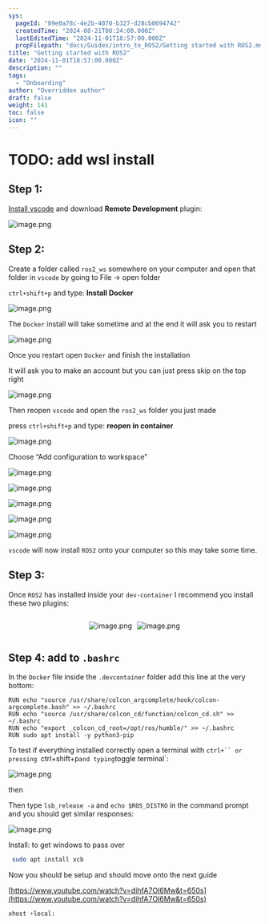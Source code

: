 ```yaml
---
sys:
  pageId: "89e0a78c-4e2b-4070-b327-d28cb0694742"
  createdTime: "2024-08-21T00:24:00.000Z"
  lastEditedTime: "2024-11-01T18:57:00.000Z"
  propFilepath: "docs/Guides/intro_to_ROS2/Getting started with ROS2.md"
title: "Getting started with ROS2"
date: "2024-11-01T18:57:00.000Z"
description: ""
tags:
  - "Onboarding"
author: "Overridden author"
draft: false
weight: 141
toc: false
icon: ""
---
```


# TODO: add wsl install

## Step 1:

[Install vscode](https://code.visualstudio.com/download) and download **Remote Development** plugin:

![image.png](https://prod-files-secure.s3.us-west-2.amazonaws.com/d518164a-d88e-44d1-a4ee-3adb3bd8bce0/efb52993-1881-4a40-b95e-6f020334f022/image.png?X-Amz-Algorithm=AWS4-HMAC-SHA256&X-Amz-Content-Sha256=UNSIGNED-PAYLOAD&X-Amz-Credential=ASIAZI2LB466URHRLQV7%2F20250314%2Fus-west-2%2Fs3%2Faws4_request&X-Amz-Date=20250314T131620Z&X-Amz-Expires=3600&X-Amz-Security-Token=IQoJb3JpZ2luX2VjEKT%2F%2F%2F%2F%2F%2F%2F%2F%2F%2FwEaCXVzLXdlc3QtMiJGMEQCIA6pA3eQ%2F7g61un0cpvVHM0zYnL9U7J0Gt%2Bkd1iC0V3kAiACH37GvPQxd5F7hZq9ZsUrLgv8I4rw%2Fx8QJhrk%2BOKbCSqIBAjt%2F%2F%2F%2F%2F%2F%2F%2F%2F%2F8BEAAaDDYzNzQyMzE4MzgwNSIMD4GB3bUMsrT5NoRFKtwDcUcHlKCu%2BLqDFZB3r4dlMIMXv1%2FebzpWUwb5HbMJbtDRKlaZ2qWXoH7tOkpSFf66Oc0kdqdKAqntyIEiQghPL4zOyUbETYAcMjrOOYCkyE9FcwQwHc0SSjknp8VM2UPfqlrQ6FYivho8GeKDzHaXjmK8VJn01GwygNLYiGLZi7tTbBpevVIcuhwMe7MbDTmaXyfH5Pg31LLVmGL3ORGCynq9N5GM30E6pHp4BfukgpfiZ5EvafHrhKotmjkHMMjSEaIIVMWt3GK2KjRDMWDTS84AIhzIUj2nPa81IKo1Dovcg%2FbDeTo%2FJWQWottgjSA4M7gbcZZfl%2FhpKmaox1x%2Fz%2BtOAib4qL3UCk84hIJXUUo99BUjU4%2FCjSxQ7gpSBqFAi6zNEbZBgnf92h8aCgnQZ%2B7u1O3HmIPHQsPHTimuXVnXVF5%2BXluWmtB%2Fv2iWCTRfgEVorF02BpLybWkdoEkDcfo1NHO5kA3elsYNyawkKwASpDhr36dXK0ghh8QN1QJ5YaHdBMrOIVPzcaKfnGm9gmnYwFunqM9wHWOa%2BrLjdDkk1xPXof7eRNFzBbgE4OY8pA20KH%2BJgxcUxc7XdLKg4r1JjcLYG9AQM8Ih8XbPmoXuR4TGWZfMXIoCY1cw5bnQvgY6pgGxqql8JvzfHBmOBOW%2FbWgQS5eTUHkPazylgLDw3h%2FgRayKLbHh5ME2j4H2pff1cZbFw4Gn%2BHXnoHFRuECisPSzrPVnkCtmS4zXSEBhhUwGNDaiHbEM5JYrziSOKHiOeZd676kb2%2FRL6%2BR7me8RkWShiR32RKLd4Yyu%2Bh03qD7NHJM76nlZLN27x0Bk379iZnM1RgTWeEPx9VQCo%2FSouQ%2B%2FnRGIIZem&X-Amz-Signature=67e2afa3d721b7e8a36b7f650f5835d51e7b8ed03281d7fa4849228e6a5862c7&X-Amz-SignedHeaders=host&x-id=GetObject)

## Step 2:

Create a folder called `ros2_ws` somewhere on your computer and open that folder in `vscode` by going to File → open folder 

`ctrl+shift+p` and type: **Install Docker**

![image.png](https://prod-files-secure.s3.us-west-2.amazonaws.com/d518164a-d88e-44d1-a4ee-3adb3bd8bce0/2269dc0e-1cd5-47ff-bceb-c04ad9b2eab0/image.png?X-Amz-Algorithm=AWS4-HMAC-SHA256&X-Amz-Content-Sha256=UNSIGNED-PAYLOAD&X-Amz-Credential=ASIAZI2LB466URHRLQV7%2F20250314%2Fus-west-2%2Fs3%2Faws4_request&X-Amz-Date=20250314T131620Z&X-Amz-Expires=3600&X-Amz-Security-Token=IQoJb3JpZ2luX2VjEKT%2F%2F%2F%2F%2F%2F%2F%2F%2F%2FwEaCXVzLXdlc3QtMiJGMEQCIA6pA3eQ%2F7g61un0cpvVHM0zYnL9U7J0Gt%2Bkd1iC0V3kAiACH37GvPQxd5F7hZq9ZsUrLgv8I4rw%2Fx8QJhrk%2BOKbCSqIBAjt%2F%2F%2F%2F%2F%2F%2F%2F%2F%2F8BEAAaDDYzNzQyMzE4MzgwNSIMD4GB3bUMsrT5NoRFKtwDcUcHlKCu%2BLqDFZB3r4dlMIMXv1%2FebzpWUwb5HbMJbtDRKlaZ2qWXoH7tOkpSFf66Oc0kdqdKAqntyIEiQghPL4zOyUbETYAcMjrOOYCkyE9FcwQwHc0SSjknp8VM2UPfqlrQ6FYivho8GeKDzHaXjmK8VJn01GwygNLYiGLZi7tTbBpevVIcuhwMe7MbDTmaXyfH5Pg31LLVmGL3ORGCynq9N5GM30E6pHp4BfukgpfiZ5EvafHrhKotmjkHMMjSEaIIVMWt3GK2KjRDMWDTS84AIhzIUj2nPa81IKo1Dovcg%2FbDeTo%2FJWQWottgjSA4M7gbcZZfl%2FhpKmaox1x%2Fz%2BtOAib4qL3UCk84hIJXUUo99BUjU4%2FCjSxQ7gpSBqFAi6zNEbZBgnf92h8aCgnQZ%2B7u1O3HmIPHQsPHTimuXVnXVF5%2BXluWmtB%2Fv2iWCTRfgEVorF02BpLybWkdoEkDcfo1NHO5kA3elsYNyawkKwASpDhr36dXK0ghh8QN1QJ5YaHdBMrOIVPzcaKfnGm9gmnYwFunqM9wHWOa%2BrLjdDkk1xPXof7eRNFzBbgE4OY8pA20KH%2BJgxcUxc7XdLKg4r1JjcLYG9AQM8Ih8XbPmoXuR4TGWZfMXIoCY1cw5bnQvgY6pgGxqql8JvzfHBmOBOW%2FbWgQS5eTUHkPazylgLDw3h%2FgRayKLbHh5ME2j4H2pff1cZbFw4Gn%2BHXnoHFRuECisPSzrPVnkCtmS4zXSEBhhUwGNDaiHbEM5JYrziSOKHiOeZd676kb2%2FRL6%2BR7me8RkWShiR32RKLd4Yyu%2Bh03qD7NHJM76nlZLN27x0Bk379iZnM1RgTWeEPx9VQCo%2FSouQ%2B%2FnRGIIZem&X-Amz-Signature=fa65c4058d3566fe5ede875ec610759689b0630622cabe642717c977c6037b50&X-Amz-SignedHeaders=host&x-id=GetObject)

The `Docker` install will take sometime and at the end it will ask you to restart

![image.png](https://prod-files-secure.s3.us-west-2.amazonaws.com/d518164a-d88e-44d1-a4ee-3adb3bd8bce0/ed233f78-be33-4b1f-b89c-9c346c0e961e/image.png?X-Amz-Algorithm=AWS4-HMAC-SHA256&X-Amz-Content-Sha256=UNSIGNED-PAYLOAD&X-Amz-Credential=ASIAZI2LB466URHRLQV7%2F20250314%2Fus-west-2%2Fs3%2Faws4_request&X-Amz-Date=20250314T131620Z&X-Amz-Expires=3600&X-Amz-Security-Token=IQoJb3JpZ2luX2VjEKT%2F%2F%2F%2F%2F%2F%2F%2F%2F%2FwEaCXVzLXdlc3QtMiJGMEQCIA6pA3eQ%2F7g61un0cpvVHM0zYnL9U7J0Gt%2Bkd1iC0V3kAiACH37GvPQxd5F7hZq9ZsUrLgv8I4rw%2Fx8QJhrk%2BOKbCSqIBAjt%2F%2F%2F%2F%2F%2F%2F%2F%2F%2F8BEAAaDDYzNzQyMzE4MzgwNSIMD4GB3bUMsrT5NoRFKtwDcUcHlKCu%2BLqDFZB3r4dlMIMXv1%2FebzpWUwb5HbMJbtDRKlaZ2qWXoH7tOkpSFf66Oc0kdqdKAqntyIEiQghPL4zOyUbETYAcMjrOOYCkyE9FcwQwHc0SSjknp8VM2UPfqlrQ6FYivho8GeKDzHaXjmK8VJn01GwygNLYiGLZi7tTbBpevVIcuhwMe7MbDTmaXyfH5Pg31LLVmGL3ORGCynq9N5GM30E6pHp4BfukgpfiZ5EvafHrhKotmjkHMMjSEaIIVMWt3GK2KjRDMWDTS84AIhzIUj2nPa81IKo1Dovcg%2FbDeTo%2FJWQWottgjSA4M7gbcZZfl%2FhpKmaox1x%2Fz%2BtOAib4qL3UCk84hIJXUUo99BUjU4%2FCjSxQ7gpSBqFAi6zNEbZBgnf92h8aCgnQZ%2B7u1O3HmIPHQsPHTimuXVnXVF5%2BXluWmtB%2Fv2iWCTRfgEVorF02BpLybWkdoEkDcfo1NHO5kA3elsYNyawkKwASpDhr36dXK0ghh8QN1QJ5YaHdBMrOIVPzcaKfnGm9gmnYwFunqM9wHWOa%2BrLjdDkk1xPXof7eRNFzBbgE4OY8pA20KH%2BJgxcUxc7XdLKg4r1JjcLYG9AQM8Ih8XbPmoXuR4TGWZfMXIoCY1cw5bnQvgY6pgGxqql8JvzfHBmOBOW%2FbWgQS5eTUHkPazylgLDw3h%2FgRayKLbHh5ME2j4H2pff1cZbFw4Gn%2BHXnoHFRuECisPSzrPVnkCtmS4zXSEBhhUwGNDaiHbEM5JYrziSOKHiOeZd676kb2%2FRL6%2BR7me8RkWShiR32RKLd4Yyu%2Bh03qD7NHJM76nlZLN27x0Bk379iZnM1RgTWeEPx9VQCo%2FSouQ%2B%2FnRGIIZem&X-Amz-Signature=805e8f1a4583224d62a47f8ecddbe04bec2cce00b09edff0832b199b9ad77393&X-Amz-SignedHeaders=host&x-id=GetObject)

Once you restart open `Docker` and finish the installation

It will ask you to make an account but you can just press skip on the top right

![image.png](https://prod-files-secure.s3.us-west-2.amazonaws.com/d518164a-d88e-44d1-a4ee-3adb3bd8bce0/21010ad9-1659-4fd9-9f59-9932a09b2a3d/image.png?X-Amz-Algorithm=AWS4-HMAC-SHA256&X-Amz-Content-Sha256=UNSIGNED-PAYLOAD&X-Amz-Credential=ASIAZI2LB466URHRLQV7%2F20250314%2Fus-west-2%2Fs3%2Faws4_request&X-Amz-Date=20250314T131620Z&X-Amz-Expires=3600&X-Amz-Security-Token=IQoJb3JpZ2luX2VjEKT%2F%2F%2F%2F%2F%2F%2F%2F%2F%2FwEaCXVzLXdlc3QtMiJGMEQCIA6pA3eQ%2F7g61un0cpvVHM0zYnL9U7J0Gt%2Bkd1iC0V3kAiACH37GvPQxd5F7hZq9ZsUrLgv8I4rw%2Fx8QJhrk%2BOKbCSqIBAjt%2F%2F%2F%2F%2F%2F%2F%2F%2F%2F8BEAAaDDYzNzQyMzE4MzgwNSIMD4GB3bUMsrT5NoRFKtwDcUcHlKCu%2BLqDFZB3r4dlMIMXv1%2FebzpWUwb5HbMJbtDRKlaZ2qWXoH7tOkpSFf66Oc0kdqdKAqntyIEiQghPL4zOyUbETYAcMjrOOYCkyE9FcwQwHc0SSjknp8VM2UPfqlrQ6FYivho8GeKDzHaXjmK8VJn01GwygNLYiGLZi7tTbBpevVIcuhwMe7MbDTmaXyfH5Pg31LLVmGL3ORGCynq9N5GM30E6pHp4BfukgpfiZ5EvafHrhKotmjkHMMjSEaIIVMWt3GK2KjRDMWDTS84AIhzIUj2nPa81IKo1Dovcg%2FbDeTo%2FJWQWottgjSA4M7gbcZZfl%2FhpKmaox1x%2Fz%2BtOAib4qL3UCk84hIJXUUo99BUjU4%2FCjSxQ7gpSBqFAi6zNEbZBgnf92h8aCgnQZ%2B7u1O3HmIPHQsPHTimuXVnXVF5%2BXluWmtB%2Fv2iWCTRfgEVorF02BpLybWkdoEkDcfo1NHO5kA3elsYNyawkKwASpDhr36dXK0ghh8QN1QJ5YaHdBMrOIVPzcaKfnGm9gmnYwFunqM9wHWOa%2BrLjdDkk1xPXof7eRNFzBbgE4OY8pA20KH%2BJgxcUxc7XdLKg4r1JjcLYG9AQM8Ih8XbPmoXuR4TGWZfMXIoCY1cw5bnQvgY6pgGxqql8JvzfHBmOBOW%2FbWgQS5eTUHkPazylgLDw3h%2FgRayKLbHh5ME2j4H2pff1cZbFw4Gn%2BHXnoHFRuECisPSzrPVnkCtmS4zXSEBhhUwGNDaiHbEM5JYrziSOKHiOeZd676kb2%2FRL6%2BR7me8RkWShiR32RKLd4Yyu%2Bh03qD7NHJM76nlZLN27x0Bk379iZnM1RgTWeEPx9VQCo%2FSouQ%2B%2FnRGIIZem&X-Amz-Signature=cc8bf6f311d2541c6a15f20e9bee8004297d69dc5131fceec0b891420d92f96e&X-Amz-SignedHeaders=host&x-id=GetObject)

Then reopen `vscode` and open the `ros2_ws` folder you just made

press `ctrl+shift+p` and type: **reopen in container**

![image.png](https://prod-files-secure.s3.us-west-2.amazonaws.com/d518164a-d88e-44d1-a4ee-3adb3bd8bce0/4e93b8c2-41ad-488c-8095-c74205196118/image.png?X-Amz-Algorithm=AWS4-HMAC-SHA256&X-Amz-Content-Sha256=UNSIGNED-PAYLOAD&X-Amz-Credential=ASIAZI2LB466URHRLQV7%2F20250314%2Fus-west-2%2Fs3%2Faws4_request&X-Amz-Date=20250314T131620Z&X-Amz-Expires=3600&X-Amz-Security-Token=IQoJb3JpZ2luX2VjEKT%2F%2F%2F%2F%2F%2F%2F%2F%2F%2FwEaCXVzLXdlc3QtMiJGMEQCIA6pA3eQ%2F7g61un0cpvVHM0zYnL9U7J0Gt%2Bkd1iC0V3kAiACH37GvPQxd5F7hZq9ZsUrLgv8I4rw%2Fx8QJhrk%2BOKbCSqIBAjt%2F%2F%2F%2F%2F%2F%2F%2F%2F%2F8BEAAaDDYzNzQyMzE4MzgwNSIMD4GB3bUMsrT5NoRFKtwDcUcHlKCu%2BLqDFZB3r4dlMIMXv1%2FebzpWUwb5HbMJbtDRKlaZ2qWXoH7tOkpSFf66Oc0kdqdKAqntyIEiQghPL4zOyUbETYAcMjrOOYCkyE9FcwQwHc0SSjknp8VM2UPfqlrQ6FYivho8GeKDzHaXjmK8VJn01GwygNLYiGLZi7tTbBpevVIcuhwMe7MbDTmaXyfH5Pg31LLVmGL3ORGCynq9N5GM30E6pHp4BfukgpfiZ5EvafHrhKotmjkHMMjSEaIIVMWt3GK2KjRDMWDTS84AIhzIUj2nPa81IKo1Dovcg%2FbDeTo%2FJWQWottgjSA4M7gbcZZfl%2FhpKmaox1x%2Fz%2BtOAib4qL3UCk84hIJXUUo99BUjU4%2FCjSxQ7gpSBqFAi6zNEbZBgnf92h8aCgnQZ%2B7u1O3HmIPHQsPHTimuXVnXVF5%2BXluWmtB%2Fv2iWCTRfgEVorF02BpLybWkdoEkDcfo1NHO5kA3elsYNyawkKwASpDhr36dXK0ghh8QN1QJ5YaHdBMrOIVPzcaKfnGm9gmnYwFunqM9wHWOa%2BrLjdDkk1xPXof7eRNFzBbgE4OY8pA20KH%2BJgxcUxc7XdLKg4r1JjcLYG9AQM8Ih8XbPmoXuR4TGWZfMXIoCY1cw5bnQvgY6pgGxqql8JvzfHBmOBOW%2FbWgQS5eTUHkPazylgLDw3h%2FgRayKLbHh5ME2j4H2pff1cZbFw4Gn%2BHXnoHFRuECisPSzrPVnkCtmS4zXSEBhhUwGNDaiHbEM5JYrziSOKHiOeZd676kb2%2FRL6%2BR7me8RkWShiR32RKLd4Yyu%2Bh03qD7NHJM76nlZLN27x0Bk379iZnM1RgTWeEPx9VQCo%2FSouQ%2B%2FnRGIIZem&X-Amz-Signature=ced4d55d0ab73c57e7521685ff18b566e65fcfa7c6406eab8a8a37a0a9ad44d3&X-Amz-SignedHeaders=host&x-id=GetObject)

Choose “Add configuration to workspace”

![image.png](https://prod-files-secure.s3.us-west-2.amazonaws.com/d518164a-d88e-44d1-a4ee-3adb3bd8bce0/9560b282-5060-4989-ba37-97e7b2c22476/image.png?X-Amz-Algorithm=AWS4-HMAC-SHA256&X-Amz-Content-Sha256=UNSIGNED-PAYLOAD&X-Amz-Credential=ASIAZI2LB466URHRLQV7%2F20250314%2Fus-west-2%2Fs3%2Faws4_request&X-Amz-Date=20250314T131620Z&X-Amz-Expires=3600&X-Amz-Security-Token=IQoJb3JpZ2luX2VjEKT%2F%2F%2F%2F%2F%2F%2F%2F%2F%2FwEaCXVzLXdlc3QtMiJGMEQCIA6pA3eQ%2F7g61un0cpvVHM0zYnL9U7J0Gt%2Bkd1iC0V3kAiACH37GvPQxd5F7hZq9ZsUrLgv8I4rw%2Fx8QJhrk%2BOKbCSqIBAjt%2F%2F%2F%2F%2F%2F%2F%2F%2F%2F8BEAAaDDYzNzQyMzE4MzgwNSIMD4GB3bUMsrT5NoRFKtwDcUcHlKCu%2BLqDFZB3r4dlMIMXv1%2FebzpWUwb5HbMJbtDRKlaZ2qWXoH7tOkpSFf66Oc0kdqdKAqntyIEiQghPL4zOyUbETYAcMjrOOYCkyE9FcwQwHc0SSjknp8VM2UPfqlrQ6FYivho8GeKDzHaXjmK8VJn01GwygNLYiGLZi7tTbBpevVIcuhwMe7MbDTmaXyfH5Pg31LLVmGL3ORGCynq9N5GM30E6pHp4BfukgpfiZ5EvafHrhKotmjkHMMjSEaIIVMWt3GK2KjRDMWDTS84AIhzIUj2nPa81IKo1Dovcg%2FbDeTo%2FJWQWottgjSA4M7gbcZZfl%2FhpKmaox1x%2Fz%2BtOAib4qL3UCk84hIJXUUo99BUjU4%2FCjSxQ7gpSBqFAi6zNEbZBgnf92h8aCgnQZ%2B7u1O3HmIPHQsPHTimuXVnXVF5%2BXluWmtB%2Fv2iWCTRfgEVorF02BpLybWkdoEkDcfo1NHO5kA3elsYNyawkKwASpDhr36dXK0ghh8QN1QJ5YaHdBMrOIVPzcaKfnGm9gmnYwFunqM9wHWOa%2BrLjdDkk1xPXof7eRNFzBbgE4OY8pA20KH%2BJgxcUxc7XdLKg4r1JjcLYG9AQM8Ih8XbPmoXuR4TGWZfMXIoCY1cw5bnQvgY6pgGxqql8JvzfHBmOBOW%2FbWgQS5eTUHkPazylgLDw3h%2FgRayKLbHh5ME2j4H2pff1cZbFw4Gn%2BHXnoHFRuECisPSzrPVnkCtmS4zXSEBhhUwGNDaiHbEM5JYrziSOKHiOeZd676kb2%2FRL6%2BR7me8RkWShiR32RKLd4Yyu%2Bh03qD7NHJM76nlZLN27x0Bk379iZnM1RgTWeEPx9VQCo%2FSouQ%2B%2FnRGIIZem&X-Amz-Signature=51b30f78c19bf288ce9ed351171599dda0a26c17210cb849f4da1e997716a4a6&X-Amz-SignedHeaders=host&x-id=GetObject)

![image.png](https://prod-files-secure.s3.us-west-2.amazonaws.com/d518164a-d88e-44d1-a4ee-3adb3bd8bce0/2ee63f81-886b-48e8-a553-dc6e5eac99e4/image.png?X-Amz-Algorithm=AWS4-HMAC-SHA256&X-Amz-Content-Sha256=UNSIGNED-PAYLOAD&X-Amz-Credential=ASIAZI2LB466URHRLQV7%2F20250314%2Fus-west-2%2Fs3%2Faws4_request&X-Amz-Date=20250314T131620Z&X-Amz-Expires=3600&X-Amz-Security-Token=IQoJb3JpZ2luX2VjEKT%2F%2F%2F%2F%2F%2F%2F%2F%2F%2FwEaCXVzLXdlc3QtMiJGMEQCIA6pA3eQ%2F7g61un0cpvVHM0zYnL9U7J0Gt%2Bkd1iC0V3kAiACH37GvPQxd5F7hZq9ZsUrLgv8I4rw%2Fx8QJhrk%2BOKbCSqIBAjt%2F%2F%2F%2F%2F%2F%2F%2F%2F%2F8BEAAaDDYzNzQyMzE4MzgwNSIMD4GB3bUMsrT5NoRFKtwDcUcHlKCu%2BLqDFZB3r4dlMIMXv1%2FebzpWUwb5HbMJbtDRKlaZ2qWXoH7tOkpSFf66Oc0kdqdKAqntyIEiQghPL4zOyUbETYAcMjrOOYCkyE9FcwQwHc0SSjknp8VM2UPfqlrQ6FYivho8GeKDzHaXjmK8VJn01GwygNLYiGLZi7tTbBpevVIcuhwMe7MbDTmaXyfH5Pg31LLVmGL3ORGCynq9N5GM30E6pHp4BfukgpfiZ5EvafHrhKotmjkHMMjSEaIIVMWt3GK2KjRDMWDTS84AIhzIUj2nPa81IKo1Dovcg%2FbDeTo%2FJWQWottgjSA4M7gbcZZfl%2FhpKmaox1x%2Fz%2BtOAib4qL3UCk84hIJXUUo99BUjU4%2FCjSxQ7gpSBqFAi6zNEbZBgnf92h8aCgnQZ%2B7u1O3HmIPHQsPHTimuXVnXVF5%2BXluWmtB%2Fv2iWCTRfgEVorF02BpLybWkdoEkDcfo1NHO5kA3elsYNyawkKwASpDhr36dXK0ghh8QN1QJ5YaHdBMrOIVPzcaKfnGm9gmnYwFunqM9wHWOa%2BrLjdDkk1xPXof7eRNFzBbgE4OY8pA20KH%2BJgxcUxc7XdLKg4r1JjcLYG9AQM8Ih8XbPmoXuR4TGWZfMXIoCY1cw5bnQvgY6pgGxqql8JvzfHBmOBOW%2FbWgQS5eTUHkPazylgLDw3h%2FgRayKLbHh5ME2j4H2pff1cZbFw4Gn%2BHXnoHFRuECisPSzrPVnkCtmS4zXSEBhhUwGNDaiHbEM5JYrziSOKHiOeZd676kb2%2FRL6%2BR7me8RkWShiR32RKLd4Yyu%2Bh03qD7NHJM76nlZLN27x0Bk379iZnM1RgTWeEPx9VQCo%2FSouQ%2B%2FnRGIIZem&X-Amz-Signature=d80e15cb880d7a91d4f1e3777ff54b1d5b908dae205d9be041d9a0c83c291709&X-Amz-SignedHeaders=host&x-id=GetObject)

![image.png](https://prod-files-secure.s3.us-west-2.amazonaws.com/d518164a-d88e-44d1-a4ee-3adb3bd8bce0/ae1580b2-b048-407e-aed9-b584224a7a04/image.png?X-Amz-Algorithm=AWS4-HMAC-SHA256&X-Amz-Content-Sha256=UNSIGNED-PAYLOAD&X-Amz-Credential=ASIAZI2LB466URHRLQV7%2F20250314%2Fus-west-2%2Fs3%2Faws4_request&X-Amz-Date=20250314T131620Z&X-Amz-Expires=3600&X-Amz-Security-Token=IQoJb3JpZ2luX2VjEKT%2F%2F%2F%2F%2F%2F%2F%2F%2F%2FwEaCXVzLXdlc3QtMiJGMEQCIA6pA3eQ%2F7g61un0cpvVHM0zYnL9U7J0Gt%2Bkd1iC0V3kAiACH37GvPQxd5F7hZq9ZsUrLgv8I4rw%2Fx8QJhrk%2BOKbCSqIBAjt%2F%2F%2F%2F%2F%2F%2F%2F%2F%2F8BEAAaDDYzNzQyMzE4MzgwNSIMD4GB3bUMsrT5NoRFKtwDcUcHlKCu%2BLqDFZB3r4dlMIMXv1%2FebzpWUwb5HbMJbtDRKlaZ2qWXoH7tOkpSFf66Oc0kdqdKAqntyIEiQghPL4zOyUbETYAcMjrOOYCkyE9FcwQwHc0SSjknp8VM2UPfqlrQ6FYivho8GeKDzHaXjmK8VJn01GwygNLYiGLZi7tTbBpevVIcuhwMe7MbDTmaXyfH5Pg31LLVmGL3ORGCynq9N5GM30E6pHp4BfukgpfiZ5EvafHrhKotmjkHMMjSEaIIVMWt3GK2KjRDMWDTS84AIhzIUj2nPa81IKo1Dovcg%2FbDeTo%2FJWQWottgjSA4M7gbcZZfl%2FhpKmaox1x%2Fz%2BtOAib4qL3UCk84hIJXUUo99BUjU4%2FCjSxQ7gpSBqFAi6zNEbZBgnf92h8aCgnQZ%2B7u1O3HmIPHQsPHTimuXVnXVF5%2BXluWmtB%2Fv2iWCTRfgEVorF02BpLybWkdoEkDcfo1NHO5kA3elsYNyawkKwASpDhr36dXK0ghh8QN1QJ5YaHdBMrOIVPzcaKfnGm9gmnYwFunqM9wHWOa%2BrLjdDkk1xPXof7eRNFzBbgE4OY8pA20KH%2BJgxcUxc7XdLKg4r1JjcLYG9AQM8Ih8XbPmoXuR4TGWZfMXIoCY1cw5bnQvgY6pgGxqql8JvzfHBmOBOW%2FbWgQS5eTUHkPazylgLDw3h%2FgRayKLbHh5ME2j4H2pff1cZbFw4Gn%2BHXnoHFRuECisPSzrPVnkCtmS4zXSEBhhUwGNDaiHbEM5JYrziSOKHiOeZd676kb2%2FRL6%2BR7me8RkWShiR32RKLd4Yyu%2Bh03qD7NHJM76nlZLN27x0Bk379iZnM1RgTWeEPx9VQCo%2FSouQ%2B%2FnRGIIZem&X-Amz-Signature=47c45255093d68af8d579624f5a201b27bc63aefe17a4a21c6798e4fa9803ff2&X-Amz-SignedHeaders=host&x-id=GetObject)

![image.png](https://prod-files-secure.s3.us-west-2.amazonaws.com/d518164a-d88e-44d1-a4ee-3adb3bd8bce0/53255b28-f75e-430f-b9e3-c0ac8577e42b/image.png?X-Amz-Algorithm=AWS4-HMAC-SHA256&X-Amz-Content-Sha256=UNSIGNED-PAYLOAD&X-Amz-Credential=ASIAZI2LB466URHRLQV7%2F20250314%2Fus-west-2%2Fs3%2Faws4_request&X-Amz-Date=20250314T131620Z&X-Amz-Expires=3600&X-Amz-Security-Token=IQoJb3JpZ2luX2VjEKT%2F%2F%2F%2F%2F%2F%2F%2F%2F%2FwEaCXVzLXdlc3QtMiJGMEQCIA6pA3eQ%2F7g61un0cpvVHM0zYnL9U7J0Gt%2Bkd1iC0V3kAiACH37GvPQxd5F7hZq9ZsUrLgv8I4rw%2Fx8QJhrk%2BOKbCSqIBAjt%2F%2F%2F%2F%2F%2F%2F%2F%2F%2F8BEAAaDDYzNzQyMzE4MzgwNSIMD4GB3bUMsrT5NoRFKtwDcUcHlKCu%2BLqDFZB3r4dlMIMXv1%2FebzpWUwb5HbMJbtDRKlaZ2qWXoH7tOkpSFf66Oc0kdqdKAqntyIEiQghPL4zOyUbETYAcMjrOOYCkyE9FcwQwHc0SSjknp8VM2UPfqlrQ6FYivho8GeKDzHaXjmK8VJn01GwygNLYiGLZi7tTbBpevVIcuhwMe7MbDTmaXyfH5Pg31LLVmGL3ORGCynq9N5GM30E6pHp4BfukgpfiZ5EvafHrhKotmjkHMMjSEaIIVMWt3GK2KjRDMWDTS84AIhzIUj2nPa81IKo1Dovcg%2FbDeTo%2FJWQWottgjSA4M7gbcZZfl%2FhpKmaox1x%2Fz%2BtOAib4qL3UCk84hIJXUUo99BUjU4%2FCjSxQ7gpSBqFAi6zNEbZBgnf92h8aCgnQZ%2B7u1O3HmIPHQsPHTimuXVnXVF5%2BXluWmtB%2Fv2iWCTRfgEVorF02BpLybWkdoEkDcfo1NHO5kA3elsYNyawkKwASpDhr36dXK0ghh8QN1QJ5YaHdBMrOIVPzcaKfnGm9gmnYwFunqM9wHWOa%2BrLjdDkk1xPXof7eRNFzBbgE4OY8pA20KH%2BJgxcUxc7XdLKg4r1JjcLYG9AQM8Ih8XbPmoXuR4TGWZfMXIoCY1cw5bnQvgY6pgGxqql8JvzfHBmOBOW%2FbWgQS5eTUHkPazylgLDw3h%2FgRayKLbHh5ME2j4H2pff1cZbFw4Gn%2BHXnoHFRuECisPSzrPVnkCtmS4zXSEBhhUwGNDaiHbEM5JYrziSOKHiOeZd676kb2%2FRL6%2BR7me8RkWShiR32RKLd4Yyu%2Bh03qD7NHJM76nlZLN27x0Bk379iZnM1RgTWeEPx9VQCo%2FSouQ%2B%2FnRGIIZem&X-Amz-Signature=b538b51224a09b14832a1663685d4523f28eb72c3527873b3477d9d319a2dcce&X-Amz-SignedHeaders=host&x-id=GetObject)

![image.png](https://prod-files-secure.s3.us-west-2.amazonaws.com/d518164a-d88e-44d1-a4ee-3adb3bd8bce0/7c562767-5af9-4ffb-97d1-327bcdf4ee00/image.png?X-Amz-Algorithm=AWS4-HMAC-SHA256&X-Amz-Content-Sha256=UNSIGNED-PAYLOAD&X-Amz-Credential=ASIAZI2LB466URHRLQV7%2F20250314%2Fus-west-2%2Fs3%2Faws4_request&X-Amz-Date=20250314T131620Z&X-Amz-Expires=3600&X-Amz-Security-Token=IQoJb3JpZ2luX2VjEKT%2F%2F%2F%2F%2F%2F%2F%2F%2F%2FwEaCXVzLXdlc3QtMiJGMEQCIA6pA3eQ%2F7g61un0cpvVHM0zYnL9U7J0Gt%2Bkd1iC0V3kAiACH37GvPQxd5F7hZq9ZsUrLgv8I4rw%2Fx8QJhrk%2BOKbCSqIBAjt%2F%2F%2F%2F%2F%2F%2F%2F%2F%2F8BEAAaDDYzNzQyMzE4MzgwNSIMD4GB3bUMsrT5NoRFKtwDcUcHlKCu%2BLqDFZB3r4dlMIMXv1%2FebzpWUwb5HbMJbtDRKlaZ2qWXoH7tOkpSFf66Oc0kdqdKAqntyIEiQghPL4zOyUbETYAcMjrOOYCkyE9FcwQwHc0SSjknp8VM2UPfqlrQ6FYivho8GeKDzHaXjmK8VJn01GwygNLYiGLZi7tTbBpevVIcuhwMe7MbDTmaXyfH5Pg31LLVmGL3ORGCynq9N5GM30E6pHp4BfukgpfiZ5EvafHrhKotmjkHMMjSEaIIVMWt3GK2KjRDMWDTS84AIhzIUj2nPa81IKo1Dovcg%2FbDeTo%2FJWQWottgjSA4M7gbcZZfl%2FhpKmaox1x%2Fz%2BtOAib4qL3UCk84hIJXUUo99BUjU4%2FCjSxQ7gpSBqFAi6zNEbZBgnf92h8aCgnQZ%2B7u1O3HmIPHQsPHTimuXVnXVF5%2BXluWmtB%2Fv2iWCTRfgEVorF02BpLybWkdoEkDcfo1NHO5kA3elsYNyawkKwASpDhr36dXK0ghh8QN1QJ5YaHdBMrOIVPzcaKfnGm9gmnYwFunqM9wHWOa%2BrLjdDkk1xPXof7eRNFzBbgE4OY8pA20KH%2BJgxcUxc7XdLKg4r1JjcLYG9AQM8Ih8XbPmoXuR4TGWZfMXIoCY1cw5bnQvgY6pgGxqql8JvzfHBmOBOW%2FbWgQS5eTUHkPazylgLDw3h%2FgRayKLbHh5ME2j4H2pff1cZbFw4Gn%2BHXnoHFRuECisPSzrPVnkCtmS4zXSEBhhUwGNDaiHbEM5JYrziSOKHiOeZd676kb2%2FRL6%2BR7me8RkWShiR32RKLd4Yyu%2Bh03qD7NHJM76nlZLN27x0Bk379iZnM1RgTWeEPx9VQCo%2FSouQ%2B%2FnRGIIZem&X-Amz-Signature=becc5c56238ba077cd211cd6f367bf0fba130e2b3fde488688715f08623bb7c3&X-Amz-SignedHeaders=host&x-id=GetObject)

`vscode` will now install `ROS2` onto your computer so this may take some time.

## Step 3:

Once `ROS2` has installed inside your `dev-container` I recommend you install these two plugins:

<div style="display: flex;flex-direction: row; column-gap:10px; max-width: 630px;justify-content: center;">
<div>

![image.png](https://prod-files-secure.s3.us-west-2.amazonaws.com/d518164a-d88e-44d1-a4ee-3adb3bd8bce0/3fc3d550-5a54-4ba1-ba6b-faa01cdb7369/image.png?X-Amz-Algorithm=AWS4-HMAC-SHA256&X-Amz-Content-Sha256=UNSIGNED-PAYLOAD&X-Amz-Credential=ASIAZI2LB466XEP7Q4I4%2F20250314%2Fus-west-2%2Fs3%2Faws4_request&X-Amz-Date=20250314T131622Z&X-Amz-Expires=3600&X-Amz-Security-Token=IQoJb3JpZ2luX2VjEKX%2F%2F%2F%2F%2F%2F%2F%2F%2F%2FwEaCXVzLXdlc3QtMiJHMEUCIQDF%2FhzDL1YJcC4gvg32Tx4FoJ7EaOM6hmtbwgHMsZCTKQIgbCsATWjtyjU1YksEkauF1XH4S6QfEAU%2F8Z5eelNGjGQqiAQI7v%2F%2F%2F%2F%2F%2F%2F%2F%2F%2FARAAGgw2Mzc0MjMxODM4MDUiDJohqLDqKQsGPCBWUyrcA0cQ1PeYsHasHZLY8r9aVC%2FUXbwiR07N2icToDruvhs2rb8gICxiucmAI5yNITn2I1kqWDTfK7KnVNWFKUJIi4SDavfnul4WAVDUWOeasLHiO%2FPFpsB09eGIxD%2F6k9C2knuDO6lgeD8G3u%2Bu5jx0ml%2BGDypYqThNUclAeiTXnDFqgZLP2J0dDVGZLHt4tEwACUBI%2FhXCJAK0JEv9tey9rl%2Fz7m8kfzFaS6WVAdjrz8orJ67LyN49n1ygBU%2BEl%2FfPNoxZ0OYg6tYyWcmJPV1x8sWvts03Ry6q5MOTWXqdP8Co%2BCgBD5T4HFWw6aXf2WcHRwORlqVIw1l%2B%2BW7nMUVgSzHWZfv1LzKpelsZz9kvt2k9ZI35vqziYG%2FOMFdNxl1dkGEezaTCy%2FwmHWC8YUkDUZRvMWUtkouP%2FN3ryO7G0XyigxRZXQCa8uSEOUQjpGjaDxwSYbTjELOx9qUtulQnIHtFMJwVfvStlqSF9gniFDyDjFofzlLd9KARi9Ok%2FWq9z6KFxvYRQQNxg%2FYdgCvQFFbryvGZo7DdrIW0H2Gw%2Bbf9vmszBbVDRkr4SRG9BGTuCooOiDC2DV1LSWhlvHalNjjW3L3iJqclFUbLOGkaUyCs7TxksIXZqNkvsHKQMMK%2F0L4GOqUBvayqJTYer4XlvMBRAO1nmjHndJ7SMfZ9dRNQoBhKUti23TrLcNxuegYT1r9KBjP5KgoTXUw2Ic3%2BywfXTpu1BfT9Fv6x%2Fbv7nM8kwvWoRwhRPeUAhuRGwyBj6lVH1VdpbqtQUAW%2FhjXaLYq4SrZvV881RkMhCR7uRKk1TQFtU3RgE%2F7COTm2Rug5%2F7nDU6rwwodj1%2F2gep3sLmVO7b%2FBmq26xTAJ&X-Amz-Signature=f91777cc924af6ff8a0db2c97847e8043dd9d9d9a4bae3048ca8d5df6103cce7&X-Amz-SignedHeaders=host&x-id=GetObject)

</div>
<div>

![image.png](https://prod-files-secure.s3.us-west-2.amazonaws.com/d518164a-d88e-44d1-a4ee-3adb3bd8bce0/d994cc66-13c2-4093-a5a3-f84cf4601a82/image.png?X-Amz-Algorithm=AWS4-HMAC-SHA256&X-Amz-Content-Sha256=UNSIGNED-PAYLOAD&X-Amz-Credential=ASIAZI2LB466XWETXOKO%2F20250314%2Fus-west-2%2Fs3%2Faws4_request&X-Amz-Date=20250314T131623Z&X-Amz-Expires=3600&X-Amz-Security-Token=IQoJb3JpZ2luX2VjEKT%2F%2F%2F%2F%2F%2F%2F%2F%2F%2FwEaCXVzLXdlc3QtMiJHMEUCIHKZIOmc2Lg0JulNuco3DIjqzmH4n7hIdBzXt6eUYTBUAiEA%2BnHN%2BUmozWF27LJHlUDbvJDn0U29W57QxZ1pk3iKK%2FgqiAQI7f%2F%2F%2F%2F%2F%2F%2F%2F%2F%2FARAAGgw2Mzc0MjMxODM4MDUiDI8Jdd5qYt6xt3BcwSrcAzqPOgy%2BliIjIf5RlKne%2FX2j57J9gCvreford8ofd3iS7x98dtUaXtPSjpNznQGrdTOwTovZ5rsQ%2BPPtJINw61rufw6GHmwaw531KZCMaYoU5enaOLId96MQ%2FmZWM6PXxw%2BTrLAYz1nmNF35%2BNXr7pNfb54C7nvFdCzpjBp9OOV5uGf75RYHSGJ0O%2BuunFSlPwr9gYep3%2F0SK2EXd1Wvj3UAlFEO%2FyiNGxd6XI94ZCFCNgGGal4XMQnFNMfL4glXKVPmvITLjmgL2ZJp0JXjbUtBnm9znP2kR420oHDpiAyk%2B5KFCTYXmnBrV1Qn%2F8p4og805q%2Fyu4q2vEHbGqAN93Q25AfndT67i99R99FCq%2FnHWPn6rA9JSuFqWeNotzOJ1HpHmR62dTNwZ0OTO3IXvB8nnJRcbU52tu2XIol9yRxwJsaJyLfWU%2FQGLjYEoxT1cVZP%2FvclRsYtZDrxnJ%2Blg19BMLD0XllZf2nfBH9BX%2FR8kNZJcLhrfSMdlfcjNHDiIsdiRLIYbXFtksdsgEb2k68WS6fD%2BBVeLcnAj5xldH32yOYDovW0aLCzgj9Nkc2zpRR4ikFzJFFFhsNj3p6xcLoXjyVzVFTQnCUl3hjKurHGMy99lnkAffY6fdDJMPi50L4GOqUBWix3pkSdQ1c37AIxByUpHut3Lz2Deiu9X9iLllAsRnwEFWKRNpZYGkJSK%2BWiuhb0Y7sU40J3CVL1n4ICf5XaKaN6sxQudAUkHULimaXWaKzbCUmRIrxwjsMFXIfVYXZtn2C9RNX9LCCrHJHL9cEIRiItwO6TMF5miQPOKVBTmBfKgN8t7PgclPxjLw2EXEil5MliqcvOg7wS4hpcP52dqbac3ddD&X-Amz-Signature=a67fbbc4dc0be6c6422b143d02487a77b916ceb94c47f268eec9f8d1c1558bba&X-Amz-SignedHeaders=host&x-id=GetObject)

</div>
</div>

## Step 4: add to `.bashrc`

In the `Docker` file inside the `.devcontainer` folder add this line at the very bottom: 

```docker
RUN echo "source /usr/share/colcon_argcomplete/hook/colcon-argcomplete.bash" >> ~/.bashrc
RUN echo "source /usr/share/colcon_cd/function/colcon_cd.sh" >> ~/.bashrc
RUN echo "export _colcon_cd_root=/opt/ros/humble/" >> ~/.bashrc
RUN sudo apt install -y python3-pip 
```

To test if everything installed correctly open a terminal with `ctrl+`` or pressing `ctrl+shift+p` and typing `toggle terminal`:

![image.png](https://prod-files-secure.s3.us-west-2.amazonaws.com/d518164a-d88e-44d1-a4ee-3adb3bd8bce0/6a4943d8-b04e-4c02-9a58-775f3384d1a5/image.png?X-Amz-Algorithm=AWS4-HMAC-SHA256&X-Amz-Content-Sha256=UNSIGNED-PAYLOAD&X-Amz-Credential=ASIAZI2LB466URHRLQV7%2F20250314%2Fus-west-2%2Fs3%2Faws4_request&X-Amz-Date=20250314T131620Z&X-Amz-Expires=3600&X-Amz-Security-Token=IQoJb3JpZ2luX2VjEKT%2F%2F%2F%2F%2F%2F%2F%2F%2F%2FwEaCXVzLXdlc3QtMiJGMEQCIA6pA3eQ%2F7g61un0cpvVHM0zYnL9U7J0Gt%2Bkd1iC0V3kAiACH37GvPQxd5F7hZq9ZsUrLgv8I4rw%2Fx8QJhrk%2BOKbCSqIBAjt%2F%2F%2F%2F%2F%2F%2F%2F%2F%2F8BEAAaDDYzNzQyMzE4MzgwNSIMD4GB3bUMsrT5NoRFKtwDcUcHlKCu%2BLqDFZB3r4dlMIMXv1%2FebzpWUwb5HbMJbtDRKlaZ2qWXoH7tOkpSFf66Oc0kdqdKAqntyIEiQghPL4zOyUbETYAcMjrOOYCkyE9FcwQwHc0SSjknp8VM2UPfqlrQ6FYivho8GeKDzHaXjmK8VJn01GwygNLYiGLZi7tTbBpevVIcuhwMe7MbDTmaXyfH5Pg31LLVmGL3ORGCynq9N5GM30E6pHp4BfukgpfiZ5EvafHrhKotmjkHMMjSEaIIVMWt3GK2KjRDMWDTS84AIhzIUj2nPa81IKo1Dovcg%2FbDeTo%2FJWQWottgjSA4M7gbcZZfl%2FhpKmaox1x%2Fz%2BtOAib4qL3UCk84hIJXUUo99BUjU4%2FCjSxQ7gpSBqFAi6zNEbZBgnf92h8aCgnQZ%2B7u1O3HmIPHQsPHTimuXVnXVF5%2BXluWmtB%2Fv2iWCTRfgEVorF02BpLybWkdoEkDcfo1NHO5kA3elsYNyawkKwASpDhr36dXK0ghh8QN1QJ5YaHdBMrOIVPzcaKfnGm9gmnYwFunqM9wHWOa%2BrLjdDkk1xPXof7eRNFzBbgE4OY8pA20KH%2BJgxcUxc7XdLKg4r1JjcLYG9AQM8Ih8XbPmoXuR4TGWZfMXIoCY1cw5bnQvgY6pgGxqql8JvzfHBmOBOW%2FbWgQS5eTUHkPazylgLDw3h%2FgRayKLbHh5ME2j4H2pff1cZbFw4Gn%2BHXnoHFRuECisPSzrPVnkCtmS4zXSEBhhUwGNDaiHbEM5JYrziSOKHiOeZd676kb2%2FRL6%2BR7me8RkWShiR32RKLd4Yyu%2Bh03qD7NHJM76nlZLN27x0Bk379iZnM1RgTWeEPx9VQCo%2FSouQ%2B%2FnRGIIZem&X-Amz-Signature=f1b02079f48c336a0fe92855e68b5235d81fb439654fc9685ba80850be30bce4&X-Amz-SignedHeaders=host&x-id=GetObject)

then 

Then type `lsb_release -a` and `echo $ROS_DISTRO` in the command prompt and you should get similar responses:

![image.png](https://prod-files-secure.s3.us-west-2.amazonaws.com/d518164a-d88e-44d1-a4ee-3adb3bd8bce0/3e635dec-a805-4e85-8b9e-d000e5b71a4e/image.png?X-Amz-Algorithm=AWS4-HMAC-SHA256&X-Amz-Content-Sha256=UNSIGNED-PAYLOAD&X-Amz-Credential=ASIAZI2LB466URHRLQV7%2F20250314%2Fus-west-2%2Fs3%2Faws4_request&X-Amz-Date=20250314T131620Z&X-Amz-Expires=3600&X-Amz-Security-Token=IQoJb3JpZ2luX2VjEKT%2F%2F%2F%2F%2F%2F%2F%2F%2F%2FwEaCXVzLXdlc3QtMiJGMEQCIA6pA3eQ%2F7g61un0cpvVHM0zYnL9U7J0Gt%2Bkd1iC0V3kAiACH37GvPQxd5F7hZq9ZsUrLgv8I4rw%2Fx8QJhrk%2BOKbCSqIBAjt%2F%2F%2F%2F%2F%2F%2F%2F%2F%2F8BEAAaDDYzNzQyMzE4MzgwNSIMD4GB3bUMsrT5NoRFKtwDcUcHlKCu%2BLqDFZB3r4dlMIMXv1%2FebzpWUwb5HbMJbtDRKlaZ2qWXoH7tOkpSFf66Oc0kdqdKAqntyIEiQghPL4zOyUbETYAcMjrOOYCkyE9FcwQwHc0SSjknp8VM2UPfqlrQ6FYivho8GeKDzHaXjmK8VJn01GwygNLYiGLZi7tTbBpevVIcuhwMe7MbDTmaXyfH5Pg31LLVmGL3ORGCynq9N5GM30E6pHp4BfukgpfiZ5EvafHrhKotmjkHMMjSEaIIVMWt3GK2KjRDMWDTS84AIhzIUj2nPa81IKo1Dovcg%2FbDeTo%2FJWQWottgjSA4M7gbcZZfl%2FhpKmaox1x%2Fz%2BtOAib4qL3UCk84hIJXUUo99BUjU4%2FCjSxQ7gpSBqFAi6zNEbZBgnf92h8aCgnQZ%2B7u1O3HmIPHQsPHTimuXVnXVF5%2BXluWmtB%2Fv2iWCTRfgEVorF02BpLybWkdoEkDcfo1NHO5kA3elsYNyawkKwASpDhr36dXK0ghh8QN1QJ5YaHdBMrOIVPzcaKfnGm9gmnYwFunqM9wHWOa%2BrLjdDkk1xPXof7eRNFzBbgE4OY8pA20KH%2BJgxcUxc7XdLKg4r1JjcLYG9AQM8Ih8XbPmoXuR4TGWZfMXIoCY1cw5bnQvgY6pgGxqql8JvzfHBmOBOW%2FbWgQS5eTUHkPazylgLDw3h%2FgRayKLbHh5ME2j4H2pff1cZbFw4Gn%2BHXnoHFRuECisPSzrPVnkCtmS4zXSEBhhUwGNDaiHbEM5JYrziSOKHiOeZd676kb2%2FRL6%2BR7me8RkWShiR32RKLd4Yyu%2Bh03qD7NHJM76nlZLN27x0Bk379iZnM1RgTWeEPx9VQCo%2FSouQ%2B%2FnRGIIZem&X-Amz-Signature=7b231c66f47f1a67aca47fcfd0700573533ed030fa98a41ed49800ea1984c05b&X-Amz-SignedHeaders=host&x-id=GetObject)

Install:  to get windows to pass over

```bash
 sudo apt install xcb
```

Now you should be setup and should move onto the next guide 

[https://www.youtube.com/watch?v=dihfA7Ol6Mw&t=650s](https://www.youtube.com/watch?v=dihfA7Ol6Mw&t=650s)

```python
xhost +local:
```
